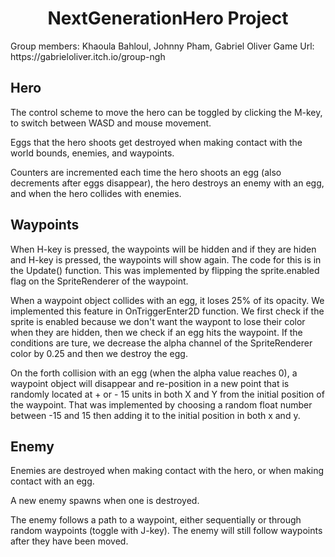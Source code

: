 <h1 align="center">NextGenerationHero Project</h1>
Group members: Khaoula Bahloul, Johnny Pham, Gabriel Oliver
Game Url: https://gabrieloliver.itch.io/group-ngh

## Hero

The control scheme to move the hero can be toggled by clicking the M-key, to switch between WASD and mouse movement.

Eggs that the hero shoots get destroyed when making contact with the world bounds, enemies, and waypoints.

Counters are incremented each time the hero shoots an egg (also decrements after eggs disappear), the hero destroys an enemy with an egg, and when the hero collides with enemies.

## Waypoints

When H-key is pressed, the waypoints will be hidden and if they are hiden and H-key is pressed, the waypoints will show again. The code for this is in the Update() function. This was implemented by flipping the sprite.enabled flag on the SpriteRenderer of the waypoint.

When a waypoint object collides with an egg, it loses 25% of its opacity. We implemented this feature in OnTriggerEnter2D function. We first check if the sprite is enabled because we don't want the waypont to lose their color when they are hidden, then we check if an egg hits the waypoint. If the conditions are ture, we decrease the alpha channel of the SpriteRenderer color by 0.25 and then we destroy the egg.

On the forth collision with an egg (when the alpha value reaches 0), a waypoint object will disappear and re-position in a new point that is randomly located at + or - 15 units in both X and Y from the initial position of the waypoint. That was implemented by choosing a random float number between -15 and 15 then adding it to the initial position in both x and y.


## Enemy 

Enemies are destroyed when making contact with the hero, or when making contact with an egg.

A new enemy spawns when one is destroyed.

The enemy follows a path to a waypoint, either sequentially or through random waypoints (toggle with J-key). The enemy will still follow waypoints after they have been moved.
